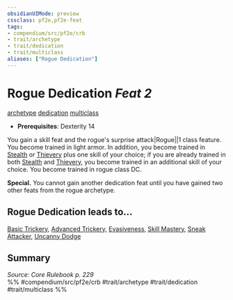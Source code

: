 ```yaml
---
obsidianUIMode: preview
cssclass: pf2e,pf2e-feat
tags:
- compendium/src/pf2e/crb
- trait/archetype
- trait/dedication
- trait/multiclass
aliases: ["Rogue Dedication"]
---
```

# Rogue Dedication  *Feat 2*  
[archetype](../../rules/traits/archetype.md)  [dedication](../../rules/traits/dedication.md)  [multiclass](../../rules/traits/multiclass.md)  

- **Prerequisites**: Dexterity 14

You gain a skill feat and the rogue's surprise attack|Rogue||1 class feature. You become trained in light armor. In addition, you become trained in [Stealth](../skills.md#Stealth) or [Thievery](../skills.md#Thievery) plus one skill of your choice; if you are already trained in both [Stealth](../skills.md#Stealth) and [Thievery](../skills.md#Thievery), you become trained in an additional skill of your choice. You become trained in rogue class DC.

**Special.** You cannot gain another dedication feat until you have gained two other feats from the rogue archetype.

## Rogue Dedication leads to...

[Basic Trickery](basic-trickery.md), [Advanced Trickery](advanced-trickery.md), [Evasiveness](evasiveness.md), [Skill Mastery](skill-mastery.md), [Sneak Attacker](sneak-attacker.md), [Uncanny Dodge](uncanny-dodge.md)

## Summary

*Source: Core Rulebook p. 229*  
%% #compendium/src/pf2e/crb #trait/archetype #trait/dedication #trait/multiclass %%